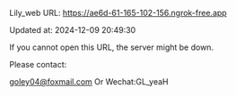 Lily_web URL: https://ae6d-61-165-102-156.ngrok-free.app

Updated at: 2024-12-09 20:49:30

If you cannot open this URL, the server might be down.

Please contact: 

goley04@foxmail.com Or Wechat:GL_yeaH